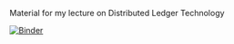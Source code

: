 Material for my lecture on Distributed Ledger Technology

[![Binder](https://mybinder.org/badge_logo.svg)](https://mybinder.org/v2/gh/tschm/dlt/master?filepath=work)